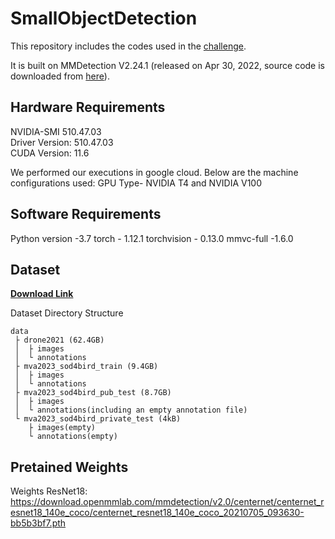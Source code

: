 # SmallObjectDetection

This repository includes the codes used in the [challenge](http://www.mva-org.jp/mva2023/challenge).

It is built on MMDetection V2.24.1 (released on Apr 30, 2022, source code is downloaded from [here](https://github.com/open-mmlab/mmdetection/releases/tag/v2.24.1)).


## Hardware Requirements
NVIDIA-SMI 510.47.03    
Driver Version: 510.47.03    
CUDA Version: 11.6 

We performed our executions in google cloud. Below are the machine configurations used:
GPU Type- NVIDIA T4 and NVIDIA V100


## Software Requirements

Python version -3.7
torch - 1.12.1
torchvision - 0.13.0
mmvc-full -1.6.0

## Dataset
**[Download Link](https://drive.google.com/drive/folders/1vTHiIelagbzPO795yhOdNUFh9u2XxZP-?usp=share_link)**  

Dataset Directory Structure
```
data
 ├ drone2021 (62.4GB)
 │  ├ images
 │  └ annotations
 ├ mva2023_sod4bird_train (9.4GB)
 │  ├ images
 │  └ annotations
 ├ mva2023_sod4bird_pub_test (8.7GB)
 │  ├ images
 │  └ annotations(including an empty annotation file)
 └ mva2023_sod4bird_private_test (4kB)
    ├ images(empty)
    └ annotations(empty)
```

## Pretained Weights

Weights ResNet18: https://download.openmmlab.com/mmdetection/v2.0/centernet/centernet_resnet18_140e_coco/centernet_resnet18_140e_coco_20210705_093630-bb5b3bf7.pth


